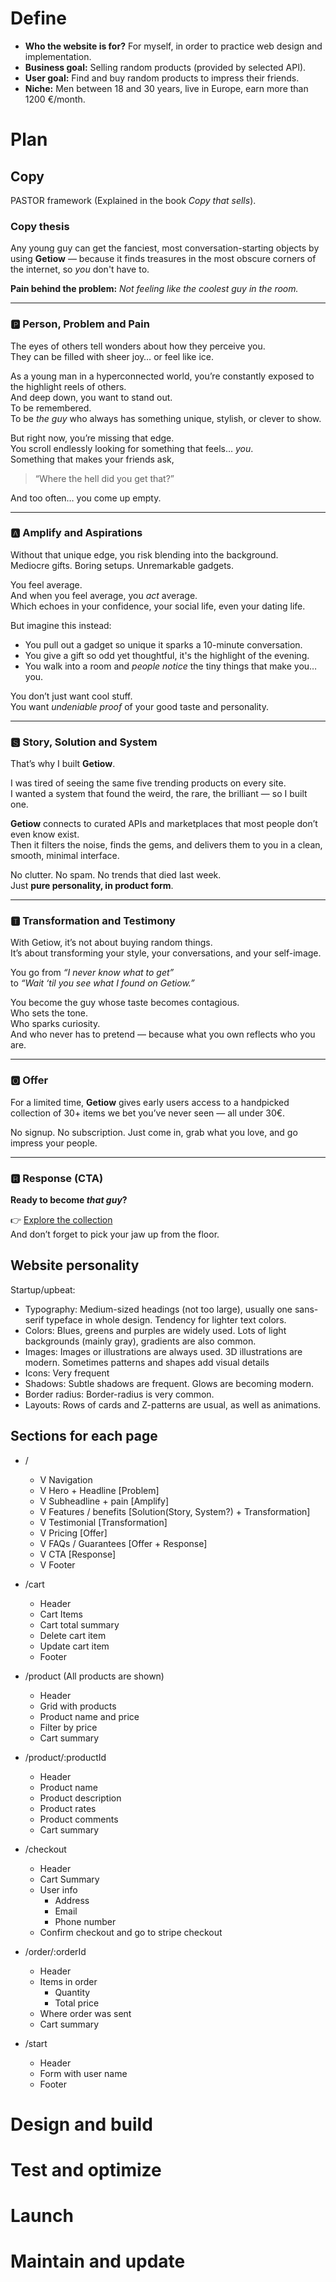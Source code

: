 # Define

- **Who the website is for?** For myself, in order to practice web design and implementation.
- **Business goal:** Selling random products (provided by selected API).
- **User goal:** Find and buy random products to impress their friends.
- **Niche:** Men between 18 and 30 years, live in Europe, earn more than 1200 €/month.

# Plan

## Copy

PASTOR framework (Explained in the book _Copy that sells_).

### Copy thesis

Any young guy can get the fanciest, most conversation-starting objects by using **Getiow** — because it finds treasures in the most obscure corners of the internet, so _you_ don't have to.

**Pain behind the problem:** _Not feeling like the coolest guy in the room._

---

### 🅿️ Person, Problem and Pain

The eyes of others tell wonders about how they perceive you.  
They can be filled with sheer joy… or feel like ice.

As a young man in a hyperconnected world, you’re constantly exposed to the highlight reels of others.  
And deep down, you want to stand out.  
To be remembered.  
To be _the guy_ who always has something unique, stylish, or clever to show.

But right now, you’re missing that edge.  
You scroll endlessly looking for something that feels… _you_.  
Something that makes your friends ask,

> “Where the hell did you get that?”

And too often… you come up empty.

---

### 🅰️ Amplify and Aspirations

Without that unique edge, you risk blending into the background.  
Mediocre gifts. Boring setups. Unremarkable gadgets.

You feel average.  
And when you feel average, you _act_ average.  
Which echoes in your confidence, your social life, even your dating life.

But imagine this instead:

- You pull out a gadget so unique it sparks a 10-minute conversation.
- You give a gift so odd yet thoughtful, it's the highlight of the evening.
- You walk into a room and _people notice_ the tiny things that make you… you.

You don’t just want cool stuff.  
You want _undeniable proof_ of your good taste and personality.

---

### 🆂 Story, Solution and System

That’s why I built **Getiow**.

I was tired of seeing the same five trending products on every site.  
I wanted a system that found the weird, the rare, the brilliant — so I built one.

**Getiow** connects to curated APIs and marketplaces that most people don’t even know exist.  
Then it filters the noise, finds the gems, and delivers them to you in a clean, smooth, minimal interface.

No clutter. No spam. No trends that died last week.  
Just **pure personality, in product form**.

---

### 🆃 Transformation and Testimony

With Getiow, it’s not about buying random things.  
It’s about transforming your style, your conversations, and your self-image.

You go from _“I never know what to get”_  
to _“Wait ‘til you see what I found on Getiow.”_

You become the guy whose taste becomes contagious.  
Who sets the tone.  
Who sparks curiosity.  
And who never has to pretend — because what you own reflects who you are.

---

### 🅾️ Offer

For a limited time, **Getiow** gives early users access to a handpicked collection of 30+ items we bet you’ve never seen — all under 30€.

No signup. No subscription. Just come in, grab what you love, and go impress your people.

---

### 🆁 Response (CTA)

**Ready to become _that guy_?**

👉 [Explore the collection](#)  
And don’t forget to pick your jaw up from the floor.

## Website personality

Startup/upbeat:

- Typography: Medium-sized headings (not too large), usually one sans-serif typeface in whole design. Tendency for lighter text colors.
- Colors: Blues, greens and purples are widely used. Lots of light backgrounds (mainly gray), gradients are also common.
- Images: Images or illustrations are always used. 3D illustrations are modern. Sometimes patterns and shapes add visual details
- Icons: Very frequent
- Shadows: Subtle shadows are frequent. Glows are becoming modern.
- Border radius: Border-radius is very common.
- Layouts: Rows of cards and Z-patterns are usual, as well as animations.

## Sections for each page

<!-- Implemented -->

- /

  - V Navigation
  - V Hero + Headline [Problem]
  - V Subheadline + pain [Amplify]
  - V Features / benefits [Solution(Story, System?) + Transformation]
  - V Testimonial [Transformation]
  - V Pricing [Offer]
  - V FAQs / Guarantees [Offer + Response]
  - V CTA [Response]
  - V Footer

<!-- Sketched \/ -->

- /cart

  - Header
  - Cart Items
  - Cart total summary
  - Delete cart item
  - Update cart item
  - Footer

<!-- Sketched \/ -->

- /product
  (All products are shown)

  - Header
  - Grid with products
  - Product name and price
  - Filter by price
  - Cart summary

<!-- Sketched \/ -->

- /product/:productId

  - Header
  - Product name
  - Product description
  - Product rates
  - Product comments
  - Cart summary

<!-- Sketched \/ -->

- /checkout

  - Header
  - Cart Summary
  - User info
    - Address
    - Email
    - Phone number
  - Confirm checkout and go to stripe checkout

<!-- Sketched \/ -->

- /order/:orderId

  - Header
  - Items in order
    - Quantity
    - Total price
  - Where order was sent
  - Cart summary

<!-- Sketched \/ -->

- /start

  - Header
  - Form with user name
  - Footer

# Design and build

# Test and optimize

# Launch

# Maintain and update

